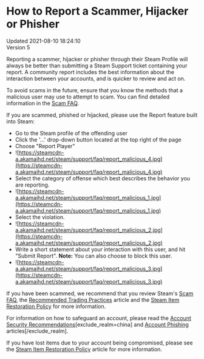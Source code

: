 # How to Report a Scammer, Hijacker or Phisher
Updated 2021-08-10 18:24:10  
Version 5  

Reporting a scammer, hijacker or phisher through their Steam Profile will always be better than submitting a Steam Support ticket containing your report. A community report includes the best information about the interaction between your accounts, and is quicker to review and act on.  
  
To avoid scams in the future, ensure that you know the methods that a malicious user may use to attempt to scam. You can find detailed information in the [Scam FAQ](https://help.steampowered.com/en/faqs/view/70E6-991B-233B-A37B).  
  
If you are scammed, phished or hijacked, please use the Report feature built into Steam:  
* Go to the Steam profile of the offending user
* Click the '...' drop-down button located at the top right of the page
* Choose "Report Player"
* ![https://steamcdn-a.akamaihd.net/steam/support/faq/report_malicious_4.jpg](https://steamcdn-a.akamaihd.net/steam/support/faq/report_malicious_4.jpg)
* Select the category of offense which best describes the behavior you are reporting.
* ![https://steamcdn-a.akamaihd.net/steam/support/faq/report_malicious_1.jpg](https://steamcdn-a.akamaihd.net/steam/support/faq/report_malicious_1.jpg)
* Select the violation.
* ![https://steamcdn-a.akamaihd.net/steam/support/faq/report_malicious_2.jpg](https://steamcdn-a.akamaihd.net/steam/support/faq/report_malicious_2.jpg)
* Write a short statement about your interaction with this user, and hit "Submit Report". **Note:** You can also choose to block this user.
* ![https://steamcdn-a.akamaihd.net/steam/support/faq/report_malicious_3.jpg](https://steamcdn-a.akamaihd.net/steam/support/faq/report_malicious_3.jpg)
  
  
If you have been scammed, we recommend that you review Steam's [Scam FAQ](https://help.steampowered.com/en/faqs/view/70E6-991B-233B-A37B), the [Recommended Trading Practices](https://help.steampowered.com/en/faqs/view/18A5-167F-C27B-64A0) article and the [Steam Item Restoration Policy](https://help.steampowered.com/en/faqs/view/3B6E-B322-2400-8D24) for more information.  
  
For information on how to safeguard an account, please read the [Account Security Recommendations](https://help.steampowered.com/en/faqs/view/6639-EB3C-EC79-FF60)[exclude_realm=china] and [Account Phishing](https://steamcommunity.com/actions/ReportSuspiciousLogin) articles[/exclude_realm].  
  
If you have lost items due to your account being compromised, please see the [Steam Item Restoration Policy](https://help.steampowered.com/en/faqs/view/3B6E-B322-2400-8D24) article for more information.
